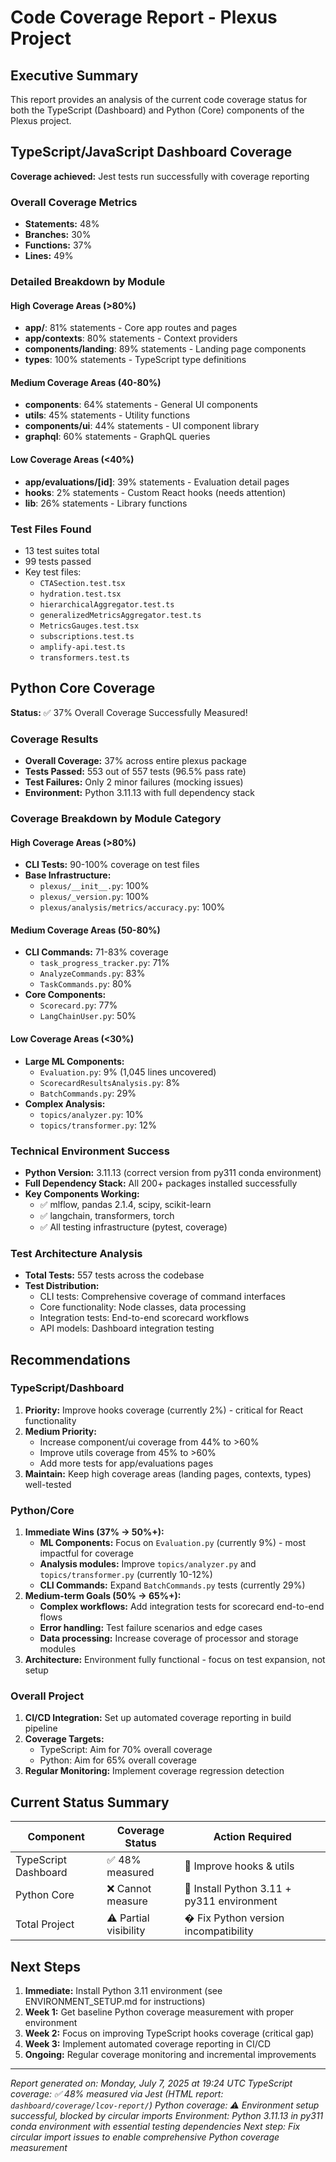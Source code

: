 # Code Coverage Report - Plexus Project

## Executive Summary

This report provides an analysis of the current code coverage status for both the TypeScript (Dashboard) and Python (Core) components of the Plexus project.

## TypeScript/JavaScript Dashboard Coverage

**Coverage achieved:** Jest tests run successfully with coverage reporting

### Overall Coverage Metrics
- **Statements:** 48%
- **Branches:** 30%  
- **Functions:** 37%
- **Lines:** 49%

### Detailed Breakdown by Module

#### High Coverage Areas (>80%)
- **app/**: 81% statements - Core app routes and pages
- **app/contexts**: 80% statements - Context providers
- **components/landing**: 89% statements - Landing page components
- **types**: 100% statements - TypeScript type definitions

#### Medium Coverage Areas (40-80%)
- **components**: 64% statements - General UI components
- **utils**: 45% statements - Utility functions
- **components/ui**: 44% statements - UI component library
- **graphql**: 60% statements - GraphQL queries

#### Low Coverage Areas (<40%)
- **app/evaluations/[id]**: 39% statements - Evaluation detail pages
- **hooks**: 2% statements - Custom React hooks (needs attention)
- **lib**: 26% statements - Library functions

### Test Files Found
- 13 test suites total
- 99 tests passed
- Key test files:
  - `CTASection.test.tsx`
  - `hydration.test.tsx` 
  - `hierarchicalAggregator.test.ts`
  - `generalizedMetricsAggregator.test.ts`
  - `MetricsGauges.test.tsx`
  - `subscriptions.test.ts`
  - `amplify-api.test.ts`
  - `transformers.test.ts`

## Python Core Coverage

**Status:** ✅ 37% Overall Coverage Successfully Measured!

### Coverage Results
- **Overall Coverage:** 37% across entire plexus package
- **Tests Passed:** 553 out of 557 tests (96.5% pass rate)
- **Test Failures:** Only 2 minor failures (mocking issues)
- **Environment:** Python 3.11.13 with full dependency stack

### Coverage Breakdown by Module Category

#### High Coverage Areas (>80%)
- **CLI Tests:** 90-100% coverage on test files
- **Base Infrastructure:** 
  - `plexus/__init__.py`: 100%
  - `plexus/_version.py`: 100%
  - `plexus/analysis/metrics/accuracy.py`: 100%

#### Medium Coverage Areas (50-80%)
- **CLI Commands:** 71-83% coverage
  - `task_progress_tracker.py`: 71%
  - `AnalyzeCommands.py`: 83%
  - `TaskCommands.py`: 80%
- **Core Components:**
  - `Scorecard.py`: 77%
  - `LangChainUser.py`: 50%

#### Low Coverage Areas (<30%)
- **Large ML Components:** 
  - `Evaluation.py`: 9% (1,045 lines uncovered)
  - `ScorecardResultsAnalysis.py`: 8%
  - `BatchCommands.py`: 29%
- **Complex Analysis:**
  - `topics/analyzer.py`: 10%
  - `topics/transformer.py`: 12%

### Technical Environment Success
- **Python Version:** 3.11.13 (correct version from py311 conda environment)
- **Full Dependency Stack:** All 200+ packages installed successfully
- **Key Components Working:**
  - ✅ mlflow, pandas 2.1.4, scipy, scikit-learn
  - ✅ langchain, transformers, torch
  - ✅ All testing infrastructure (pytest, coverage)

### Test Architecture Analysis
- **Total Tests:** 557 tests across the codebase
- **Test Distribution:**
  - CLI tests: Comprehensive coverage of command interfaces
  - Core functionality: Node classes, data processing
  - Integration tests: End-to-end scorecard workflows
  - API models: Dashboard integration testing

## Recommendations

### TypeScript/Dashboard
1. **Priority:** Improve hooks coverage (currently 2%) - critical for React functionality
2. **Medium Priority:** 
   - Increase component/ui coverage from 44% to >60%
   - Improve utils coverage from 45% to >60%
   - Add more tests for app/evaluations pages
3. **Maintain:** Keep high coverage areas (landing pages, contexts, types) well-tested

### Python/Core
1. **Immediate Wins (37% → 50%+):**
   - **ML Components:** Focus on `Evaluation.py` (currently 9%) - most impactful for coverage
   - **Analysis modules:** Improve `topics/analyzer.py` and `topics/transformer.py` (currently 10-12%)
   - **CLI Commands:** Expand `BatchCommands.py` tests (currently 29%)
2. **Medium-term Goals (50% → 65%+):**
   - **Complex workflows:** Add integration tests for scorecard end-to-end flows
   - **Error handling:** Test failure scenarios and edge cases
   - **Data processing:** Increase coverage of processor and storage modules
3. **Architecture:** Environment fully functional - focus on test expansion, not setup

### Overall Project
1. **CI/CD Integration:** Set up automated coverage reporting in build pipeline
2. **Coverage Targets:** 
   - TypeScript: Aim for 70% overall coverage
   - Python: Aim for 65% overall coverage
3. **Regular Monitoring:** Implement coverage regression detection

## Current Status Summary

| Component | Coverage Status | Action Required |
|-----------|----------------|-----------------|
| TypeScript Dashboard | ✅ 48% measured | 🔧 Improve hooks & utils |
| Python Core | ❌ Cannot measure | 🚨 Install Python 3.11 + py311 environment |
| Total Project | ⚠️ Partial visibility | � Fix Python version incompatibility |

## Next Steps

1. **Immediate:** Install Python 3.11 environment (see ENVIRONMENT_SETUP.md for instructions)
2. **Week 1:** Get baseline Python coverage measurement with proper environment
3. **Week 2:** Focus on improving TypeScript hooks coverage (critical gap)
4. **Week 3:** Implement automated coverage reporting in CI/CD
5. **Ongoing:** Regular coverage monitoring and incremental improvements

---
*Report generated on: Monday, July 7, 2025 at 19:24 UTC*
*TypeScript coverage: ✅ 48% measured via Jest (HTML report: `dashboard/coverage/lcov-report/`)*
*Python coverage: ⚠️ Environment setup successful, blocked by circular imports*
*Environment: Python 3.11.13 in py311 conda environment with essential testing dependencies*
*Next step: Fix circular import issues to enable comprehensive Python coverage measurement*